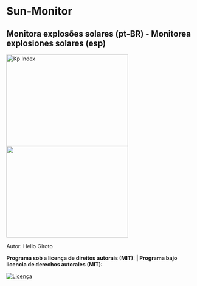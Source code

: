 # Sun-Monitor
## Monitora explosões solares (pt-BR) - Monitorea explosiones solares (esp)

 <img src="http://services.swpc.noaa.gov/images/planetary-k-index.gif" alt="Kp Index" height="240" width="320"> 
 <img src="http://legacy-www.swpc.noaa.gov/rt_plots/XrayBL.gif" height="240" width="320"> 
 
 Autor: Helio Giroto

**Programa sob a licença de direitos autorais (MIT): | Programa bajo licencia de derechos autorales (MIT):**

<a href="https://raw.githubusercontent.com/HelioGiroto/Sun-Monitor/master/LICENSE" target="_blank"><img src="https://img.shields.io/badge/license-MIT-blue.svg?style=flat-square" alt="Licença"></a> 
